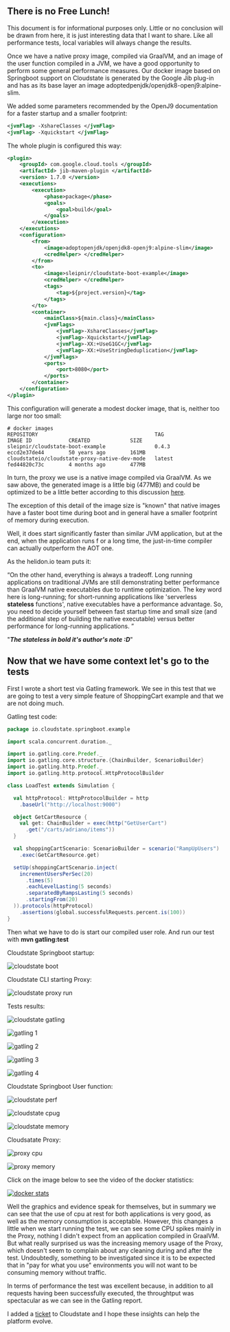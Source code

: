 ## There is no Free Lunch!

This document is for informational purposes only. Little or no conclusion will be drawn from here, 
it is just interesting data that I want to share.
Like all performance tests, local variables will always change the results.

Once we have a native proxy image, compiled via GraalVM, and an image of the user function compiled in a JVM, 
we have a good opportunity to perform some general performance measures.
Our docker image based on Springboot support on Cloudstate is generated by the Google Jib plug-in and has as its base 
layer an image adoptedpenjdk/openjdk8-openj9:alpine-slim.

We added some parameters recommended by the OpenJ9 documentation for a faster startup and a smaller footprint:
```xml
<jvmFlag> -XshareClasses </jvmFlag>
<jvmFlag> -Xquickstart </jvmFlag>
```

The whole plugin is configured this way:

```xml
<plugin>
    <groupId> com.google.cloud.tools </groupId>
    <artifactId> jib-maven-plugin </artifactId>
    <version> 1.7.0 </version>
    <executions>
        <execution>
            <phase>package</phase>
            <goals>
                <goal>build</goal>
            </goals>
        </execution>
    </executions>
    <configuration>
        <from>
            <image>adoptopenjdk/openjdk8-openj9:alpine-slim</image>
            <credHelper> </credHelper>
        </from>
        <to>
            <image>sleipnir/cloudstate-boot-example</image>
            <credHelper> </credHelper>
            <tags>
                <tag>${project.version}</tag>
            </tags>
        </to>
        <container>
            <mainClass>${main.class}</mainClass>
            <jvmFlags>
                <jvmFlag>-XshareClasses</jvmFlag>
                <jvmFlag>-Xquickstart</jvmFlag>
                <jvmFlag>-XX:+UseG1GC</jvmFlag>
                <jvmFlag>-XX:+UseStringDeduplication</jvmFlag>
            </jvmFlags>
            <ports>
                <port>8080</port>
            </ports>
        </container>
    </configuration>
</plugin>
```

This configuration will generate a modest docker image, that is, neither too large nor too small:

```shell script
# docker images
REPOSITORY                                      TAG                 IMAGE ID            CREATED             SIZE
sleipnir/cloudstate-boot-example                0.4.3               eccd2e37de44        50 years ago        161MB
cloudstateio/cloudstate-proxy-native-dev-mode   latest              fed44820c73c        4 months ago        477MB

```

In turn, the proxy we use is a native image compiled via GraalVM. As we saw above, the generated image is a little big (477MB) 
and could be optimized to be a little better according to this discussion [here](https://github.com/cloudstateio/cloudstate/pull/207#issuecomment-601248956).

The exception of this detail of the image size is "known" that native images have a faster boot time during boot and in 
general have a smaller footprint of memory during execution.

Well, it does start significantly faster than similar JVM application, but at the end, when the application runs f
or a long time, the just-in-time compiler can actually outperform the AOT one. 

As the helidon.io team puts it:

“On the other hand, everything is always a tradeoff. Long running applications on traditional JVMs are still 
demonstrating better performance than GraalVM native executables due to runtime optimization. The key word here 
is long-running; for short-running applications like 'serverless **stateless** functions', native executables have a performance advantage. 
So, you need to decide yourself between fast startup time and small size (and the additional step of building the native executable) 
versus better performance for long-running applications. ”

"***The stateless in bold it's author's note :D***"

## Now that we have some context let's go to the tests

First I wrote a short test via Gatling framework.
We see in this test that we are going to test a very simple feature of ShoppingCart example and that we are not doing much.

Gatling test code:

```scala
package io.cloudstate.springboot.example

import scala.concurrent.duration._

import io.gatling.core.Predef._
import io.gatling.core.structure.{ChainBuilder, ScenarioBuilder}
import io.gatling.http.Predef._
import io.gatling.http.protocol.HttpProtocolBuilder

class LoadTest extends Simulation {

  val httpProtocol: HttpProtocolBuilder = http
    .baseUrl("http://localhost:9000")

  object GetCartResource {
    val get: ChainBuilder = exec(http("GetUserCart")
      .get("/carts/adriano/items"))
  }

  val shoppingCartScenario: ScenarioBuilder = scenario("RampUpUsers")
    .exec(GetCartResource.get)

  setUp(shoppingCartScenario.inject(
    incrementUsersPerSec(20)
      .times(5)
      .eachLevelLasting(5 seconds)
      .separatedByRampsLasting(5 seconds)
      .startingFrom(20)
  )).protocols(httpProtocol)
    .assertions(global.successfulRequests.percent.is(100))
}

```

Then what we have to do is start our compiled user role. And run our test with **mvn gatling:test**

Cloudstate Springboot startup:

![cloudstate boot](/docs/img/cloudstate-boot-perf-boot-wow.png)

Cloudstate CLI starting Proxy:

![cloudstate proxy run](/docs/img/cloudstate-cli-boot-perf.png)

Tests results:

![cloudstate gatling](/docs/img/cloudstate-gatling.png)

![gatling 1](/docs/img/gatling-perf-1.png)

![gatling 2](/docs/img/gatling-perf-2.png)

![gatling 3](/docs/img/gatling-perf-3.png)

![gatling 4](/docs/img/gatling-perf-4.png)

Cloudstate Springboot User function:

![cloudstate perf](/docs/img/cloudstate-perf-user-paused.png)

![cloudstate cpug](/docs/img/cloudstate-user-perf-ok.png)

![cloudstate memory](/docs/img/cloudstate-user-perf-memory.png)

Cloudsatate Proxy:

![proxy cpu](/docs/img/proxy-cpu.png)

![proxy memory](/docs/img/proxy-memory.png)

Click on the image below to see the video of the docker statistics:

[![docker stats](/docs/img/docker-stats.png)](https://asciinema.org/a/H8IzG9tdEsgPqkZiXfrQ6UN3D)

Well the graphics and evidence speak for themselves, but in summary we can see that the use of cpu at rest for both 
applications is very good, as well as the memory consumption is acceptable. However, this changes a little when we start 
running the test, we can see some CPU spikes mainly in the Proxy, nothing I didn't expect from an application compiled in GraalVM. 
But what really surprised us was the increasing memory usage of the Proxy, which doesn't seem 
to complain about any cleaning during and after the test. Undoubtedly, something to be investigated since it is to be expected 
that in "pay for what you use" environments you will not want to be consuming memory without traffic.

In terms of performance the test was excellent because, in addition to all requests having been successfully executed, 
the throughtput was spectacular as we can see in the Gatling report.


I added a [ticket](https://github.com/cloudstateio/cloudstate/issues/235) to Cloudstate and I hope these insights can help the platform evolve.
